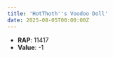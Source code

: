 ```yaml
---
title: 'HotThoth''s Voodoo Doll'
date: 2025-08-05T00:00:00Z
---
```

- **RAP**: 11417
- **Value**: -1
